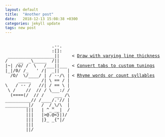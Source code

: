 ```yaml
---
layout: default
title:  "Another post"
date:   2018-12-13 15:08:38 +0300
categories: jekyll update
tags: new post
---
```


<pre style="float: left;">                  .--.
                  :[]:
 __________________||
/    __  _\_____  /||
|~| /o/ /  \   /___||___
|_|/0/ /_   ' /|  _||   |
  /O/  \/____/ | / --/\ |
     _____    /| \ == / |
\   / -- /   //| / == \ |
 \ /    //  // / \___:/ /
  (====(/  // /    ___ /\
__________// /____/.'// |
_________|/   /  /_\/\  |
        |||   | ^_^__|  /
        |||   |&gt;@.@&lt;}|)/
        |||   |}_ _{"|/
        |||
        ||/
</pre>
<pre style="float: right;">


&lt; <a href="/graphics.html">Draw with varying line thickness</a>
  
&lt; <a href="/music.html">Convert tabs to custom tunings</a>
  
&lt; <a href="/lyrics.html">Rhyme words or count syllables</a>
</pre>
